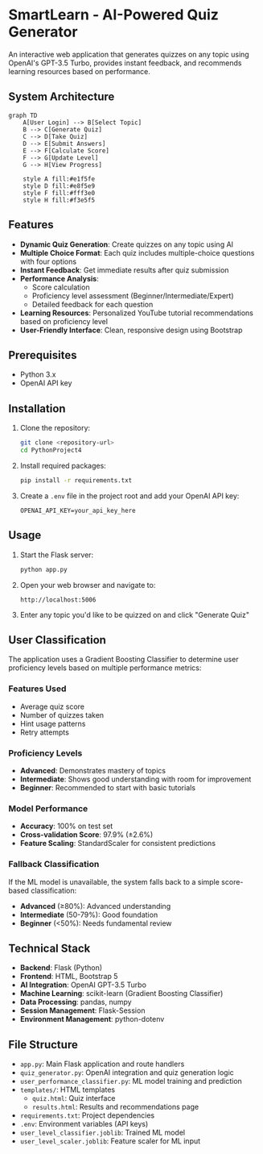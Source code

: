 # SmartLearn - AI-Powered Quiz Generator

An interactive web application that generates quizzes on any topic using OpenAI's GPT-3.5 Turbo, provides instant feedback, and recommends learning resources based on performance.

## System Architecture

```mermaid
graph TD
    A[User Login] --> B[Select Topic]
    B --> C[Generate Quiz]
    C --> D[Take Quiz]
    D --> E[Submit Answers]
    E --> F[Calculate Score]
    F --> G[Update Level]
    G --> H[View Progress]
    
    style A fill:#e1f5fe
    style D fill:#e8f5e9
    style F fill:#fff3e0
    style H fill:#f3e5f5
```


## Features

- **Dynamic Quiz Generation**: Create quizzes on any topic using AI
- **Multiple Choice Format**: Each quiz includes multiple-choice questions with four options
- **Instant Feedback**: Get immediate results after quiz submission
- **Performance Analysis**: 
  - Score calculation
  - Proficiency level assessment (Beginner/Intermediate/Expert)
  - Detailed feedback for each question
- **Learning Resources**: Personalized YouTube tutorial recommendations based on proficiency level
- **User-Friendly Interface**: Clean, responsive design using Bootstrap


## Prerequisites

- Python 3.x
- OpenAI API key

## Installation

1. Clone the repository:
   ```bash
   git clone <repository-url>
   cd PythonProject4
   ```

2. Install required packages:
   ```bash
   pip install -r requirements.txt
   ```

3. Create a `.env` file in the project root and add your OpenAI API key:
   ```
   OPENAI_API_KEY=your_api_key_here
   ```

## Usage

1. Start the Flask server:
   ```bash
   python app.py
   ```

2. Open your web browser and navigate to:
   ```
   http://localhost:5006
   ```

3. Enter any topic you'd like to be quizzed on and click "Generate Quiz"

## User Classification

The application uses a Gradient Boosting Classifier to determine user proficiency levels based on multiple performance metrics:

### Features Used
- Average quiz score
- Number of quizzes taken
- Hint usage patterns
- Retry attempts

### Proficiency Levels
- **Advanced**: Demonstrates mastery of topics
- **Intermediate**: Shows good understanding with room for improvement
- **Beginner**: Recommended to start with basic tutorials

### Model Performance
- **Accuracy**: 100% on test set
- **Cross-validation Score**: 97.9% (±2.6%)
- **Feature Scaling**: StandardScaler for consistent predictions

### Fallback Classification
If the ML model is unavailable, the system falls back to a simple score-based classification:
- **Advanced** (≥80%): Advanced understanding
- **Intermediate** (50-79%): Good foundation
- **Beginner** (<50%): Needs fundamental review

## Technical Stack

- **Backend**: Flask (Python)
- **Frontend**: HTML, Bootstrap 5
- **AI Integration**: OpenAI GPT-3.5 Turbo
- **Machine Learning**: scikit-learn (Gradient Boosting Classifier)
- **Data Processing**: pandas, numpy
- **Session Management**: Flask-Session
- **Environment Management**: python-dotenv

## File Structure

- `app.py`: Main Flask application and route handlers
- `quiz_generator.py`: OpenAI integration and quiz generation logic
- `user_performance_classifier.py`: ML model training and prediction
- `templates/`: HTML templates
  - `quiz.html`: Quiz interface
  - `results.html`: Results and recommendations page
- `requirements.txt`: Project dependencies
- `.env`: Environment variables (API keys)
- `user_level_classifier.joblib`: Trained ML model
- `user_level_scaler.joblib`: Feature scaler for ML input



